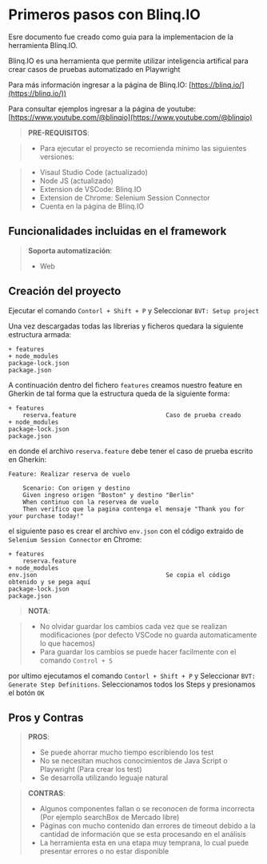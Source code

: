# Primeros pasos con Blinq.IO

Esre documento fue creado como guia para la implementacion de la herramienta Blinq.IO.

Blinq.IO es una herramienta que permite utilizar inteligencia artifical para crear casos de pruebas automatizado en Playwright

Para más información ingresar a la página de Blinq.IO: [https://blinq.io/](https://blinq.io/))

Para consultar ejemplos ingresar a la página de youtube: [https://www.youtube.com/@blinqio](https://www.youtube.com/@blinqio)

> **PRE-REQUISITOS**:

> * Para ejecutar el proyecto se recomienda mínimo las siguientes versiones:

>  * Visaul Studio Code (actualizado)
>  * Node JS (actualizado)
>  * Extension de VSCode: Blinq.IO
>  * Extension de Chrome: Selenium Session Connector
>  * Cuenta en la página de Blinq.IO

## Funcionalidades incluidas en el framework

> **Soporta automatización**:
> * Web

## Creación del proyecto

Ejecutar el comando `Contorl + Shift + P` y Seleccionar `BVT: Setup project`

Una vez descargadas todas las librerias y ficheros quedara la siguiente estructura armada:

```Gherkin
+ features
+ node_modules
package-lock.json
package.json
```

A continuación dentro del fichero `features` creamos nuestro feature en Gherkin de tal forma que la estructura queda de la siguiente forma:

```Gherkin
+ features
    reserva.feature                         Caso de prueba creado
+ node_modules
package-lock.json
package.json
```

en donde el archivo `reserva.feature` debe tener el caso de prueba escrito en Gherkin:

```Gherkin
Feature: Realizar reserva de vuelo

    Scenario: Con origen y destino
    Given ingreso origen "Boston" y destino "Berlin"
    When continuo con la reservea de vuelo
    Then verifico que la pagina contenga el mensaje "Thank you for your purchase today!"
```

el siguiente paso es crear el archivo `env.json` con el código extraido de `Selenium Session Connector` en Chrome:

```Gherkin
+ features
    reserva.feature
+ node_modules
env.json                                    Se copia el código obtenido y se pega aquí
package-lock.json
package.json
```

> **NOTA**:

> * No olvidar guardar los cambios cada vez que se realizan modificaciones (por defecto VSCode no guarda automaticamente lo que hacemos)
> * Para guardar los cambios se puede hacer facilmente con el comando `Control + S`

por ultimo ejecutamos el comando `Contorl + Shift + P` y Seleccionar `BVT: Generate Step Definitions`. Seleccionamos todos los Steps y presionamos el botón `OK`

## Pros y Contras

> **PROS**:
>  * Se puede ahorrar mucho tiempo escribiendo los test
>  * No se necesitan muchos conocimientos de Java Script o Playwright (Para crear los test)
>  * Se desarrolla utilizando leguaje natural

> **CONTRAS**:
>  * Algunos componentes fallan o se reconocen de forma incorrecta (Por ejemplo searchBox de Mercado libre)
>  * Páginas con mucho contenido dan errores de timeout debido a la cantidad de información que se esta procesando en el análisis
>  * La herramienta esta en una etapa muy temprana, lo cual puede presentar errores o no estar disponible

